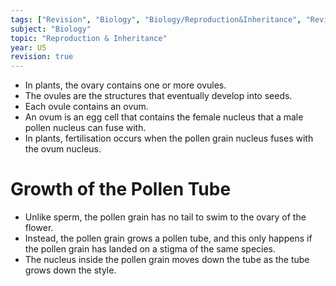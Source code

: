 ```yaml
---
tags: ["Revision", "Biology", "Biology/Reproduction&Inheritance", "Revision/RevisionNotes", "Biology/Reproduction&Inheritance/SexualReproductionInFloweringPlants"]
subject: "Biology"
topic: "Reproduction & Inheritance"
year: U5
revision: true
---
```


 - In plants, the ovary contains one or more ovules.
 - The ovules are the structures that eventually develop into seeds.
 - Each ovule contains an ovum.
 - An ovum is an egg cell that contains the female nucleus that a male pollen nucleus can fuse with.
 - In plants, fertilisation occurs when the pollen grain nucleus fuses with the ovum nucleus.

# Growth of the Pollen Tube
 - Unlike sperm, the pollen grain has no tail to swim to the ovary of the flower.
 - Instead, the pollen grain grows a pollen tube, and this only happens if the pollen grain has landed on a stigma of the same species.
 - The nucleus inside the pollen grain moves down the tube as the tube grows down the style.